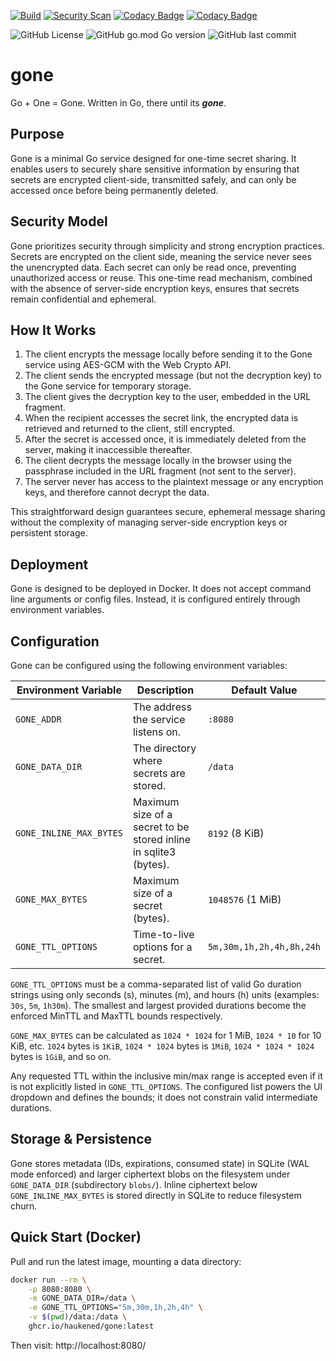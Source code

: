 [![Build](https://github.com/haukened/gone/actions/workflows/build.yaml/badge.svg)](https://github.com/haukened/gone/actions/workflows/build.yaml)
[![Security Scan](https://github.com/haukened/gone/actions/workflows/sec.yaml/badge.svg)](https://github.com/haukened/gone/actions/workflows/sec.yaml)
[![Codacy Badge](https://app.codacy.com/project/badge/Grade/f632a2010c7748199f7c2cb8317feffa)](https://app.codacy.com/gh/haukened/gone/dashboard?utm_source=gh&utm_medium=referral&utm_content=&utm_campaign=Badge_grade)
[![Codacy Badge](https://app.codacy.com/project/badge/Coverage/f632a2010c7748199f7c2cb8317feffa)](https://app.codacy.com/gh/haukened/gone/dashboard?utm_source=gh&utm_medium=referral&utm_content=&utm_campaign=Badge_coverage)

![GitHub License](https://img.shields.io/github/license/haukened/gone)
![GitHub go.mod Go version](https://img.shields.io/github/go-mod/go-version/haukened/gone)
![GitHub last commit](https://img.shields.io/github/last-commit/haukened/gone)


# gone

Go + One = Gone.  Written in Go, there until its __*gone*__.

## Purpose
Gone is a minimal Go service designed for one-time secret sharing. It enables users to securely share sensitive information by ensuring that secrets are encrypted client-side, transmitted safely, and can only be accessed once before being permanently deleted.

## Security Model
Gone prioritizes security through simplicity and strong encryption practices. Secrets are encrypted on the client side, meaning the service never sees the unencrypted data. Each secret can only be read once, preventing unauthorized access or reuse. This one-time read mechanism, combined with the absence of server-side encryption keys, ensures that secrets remain confidential and ephemeral.

## How It Works
1. The client encrypts the message locally before sending it to the Gone service using AES-GCM with the Web Crypto API.
2. The client sends the encrypted message (but not the decryption key) to the Gone service for temporary storage.
3. The client gives the decryption key to the user, embedded in the URL fragment.
4. When the recipient accesses the secret link, the encrypted data is retrieved and returned to the client, still encrypted.
5. After the secret is accessed once, it is immediately deleted from the server, making it inaccessible thereafter.
6. The client decrypts the message locally in the browser using the passphrase included in the URL fragment (not sent to the server).
7. The server never has access to the plaintext message or any encryption keys, and therefore cannot decrypt the data.

This straightforward design guarantees secure, ephemeral message sharing without the complexity of managing server-side encryption keys or persistent storage.

## Deployment
Gone is designed to be deployed in Docker. It does not accept command line arguments or config files. Instead, it is configured entirely through environment variables.

## Configuration
Gone can be configured using the following environment variables:

| Environment Variable    | Description                                                                   | Default Value            |
|-------------------------|-------------------------------------------------------------------------------|--------------------------|
| `GONE_ADDR`             | The address the service listens on.                                           | `:8080`                  |
| `GONE_DATA_DIR`         | The directory where secrets are stored.                                       | `/data`                  |
| `GONE_INLINE_MAX_BYTES` | Maximum size of a secret to be stored inline in sqlite3 (bytes).              | `8192` (8 KiB)           |
| `GONE_MAX_BYTES`        | Maximum size of a secret (bytes).                                             | `1048576` (1 MiB)        |
| `GONE_TTL_OPTIONS`      | Time-to-live options for a secret.                                            | `5m,30m,1h,2h,4h,8h,24h` |

`GONE_TTL_OPTIONS` must be a comma-separated list of valid Go duration strings using only seconds (s), minutes (m), and hours (h) units (examples: `30s`, `5m`, `1h30m`). The smallest and largest provided durations become the enforced MinTTL and MaxTTL bounds respectively.

`GONE_MAX_BYTES` can be calculated as `1024 * 1024` for 1 MiB, `1024 * 10` for 10 KiB, etc. `1024` bytes is `1KiB`, `1024 * 1024` bytes is `1MiB`, `1024 * 1024 * 1024` bytes is `1GiB`, and so on.

Any requested TTL within the inclusive min/max range is accepted even if it is not explicitly listed in `GONE_TTL_OPTIONS`. The configured list powers the UI dropdown and defines the bounds; it does not constrain valid intermediate durations.

## Storage & Persistence
Gone stores metadata (IDs, expirations, consumed state) in SQLite (WAL mode enforced) and larger ciphertext blobs on the filesystem under `GONE_DATA_DIR` (subdirectory `blobs/`). Inline ciphertext below `GONE_INLINE_MAX_BYTES` is stored directly in SQLite to reduce filesystem churn.

## Quick Start (Docker)
Pull and run the latest image, mounting a data directory:

```sh
docker run --rm \
	-p 8080:8080 \
	-e GONE_DATA_DIR=/data \
	-e GONE_TTL_OPTIONS="5m,30m,1h,2h,4h" \
	-v $(pwd)/data:/data \
	ghcr.io/haukened/gone:latest
```

Then visit: http://localhost:8080/